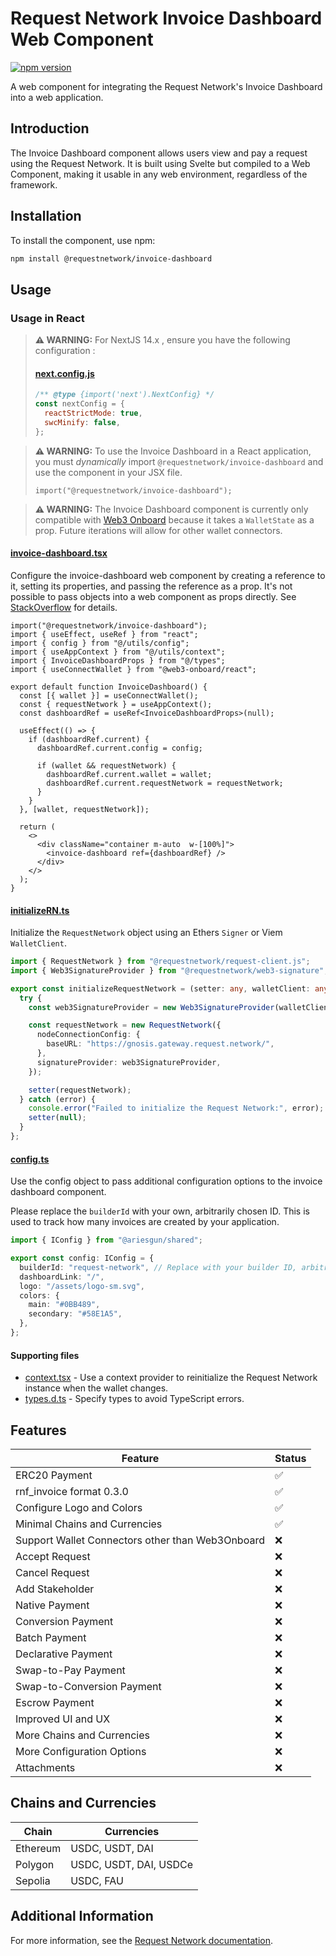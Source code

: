 # Request Network Invoice Dashboard Web Component

[![npm version](https://badge.fury.io/js/%40requestnetwork%2Finvoice-dashboard.svg)](https://badge.fury.io/js/%40requestnetwork%2Finvoice-dashboard)

A web component for integrating the Request Network's Invoice Dashboard into a web application.

## Introduction

The Invoice Dashboard component allows users view and pay a request using the Request Network. It is built using Svelte but compiled to a Web Component, making it usable in any web environment, regardless of the framework.

## Installation

To install the component, use npm:

```bash
npm install @requestnetwork/invoice-dashboard
```

## Usage

### Usage in React

> **⚠️ WARNING:** For NextJS 14.x , ensure you have the following configuration :
>
> #### [next.config.js](https://github.com/RequestNetwork/invoicing-template/blob/main/next.config.mjs)
>
> ```javascript
> /** @type {import('next').NextConfig} */
> const nextConfig = {
>   reactStrictMode: true,
>   swcMinify: false,
> };
> ```

> **⚠️ WARNING:** To use the Invoice Dashboard in a React application, you must _dynamically_ import `@requestnetwork/invoice-dashboard` and use the component in your JSX file.
>
> ```tsx
> import("@requestnetwork/invoice-dashboard");
> ```

> **⚠️ WARNING:** The Invoice Dashboard component is currently only compatible with [Web3 Onboard](https://onboard.blocknative.com/) because it takes a `WalletState` as a prop. Future iterations will allow for other wallet connectors.

#### [invoice-dashboard.tsx](https://github.com/RequestNetwork/invoicing-template/blob/main/pages/index.tsx)

Configure the invoice-dashboard web component by creating a reference to it, setting its properties, and passing the reference as a prop. It's not possible to pass objects into a web component as props directly. See [StackOverflow](https://stackoverflow.com/a/55480022) for details.

```tsx
import("@requestnetwork/invoice-dashboard");
import { useEffect, useRef } from "react";
import { config } from "@/utils/config";
import { useAppContext } from "@/utils/context";
import { InvoiceDashboardProps } from "@/types";
import { useConnectWallet } from "@web3-onboard/react";

export default function InvoiceDashboard() {
  const [{ wallet }] = useConnectWallet();
  const { requestNetwork } = useAppContext();
  const dashboardRef = useRef<InvoiceDashboardProps>(null);

  useEffect(() => {
    if (dashboardRef.current) {
      dashboardRef.current.config = config;

      if (wallet && requestNetwork) {
        dashboardRef.current.wallet = wallet;
        dashboardRef.current.requestNetwork = requestNetwork;
      }
    }
  }, [wallet, requestNetwork]);

  return (
    <>
      <div className="container m-auto  w-[100%]">
        <invoice-dashboard ref={dashboardRef} />
      </div>
    </>
  );
}
```

#### [initializeRN.ts](https://github.com/RequestNetwork/invoicing-template/blob/main/utils/initializeRN.ts)

Initialize the `RequestNetwork` object using an Ethers `Signer` or Viem `WalletClient`.

```ts
import { RequestNetwork } from "@requestnetwork/request-client.js";
import { Web3SignatureProvider } from "@requestnetwork/web3-signature";

export const initializeRequestNetwork = (setter: any, walletClient: any) => {
  try {
    const web3SignatureProvider = new Web3SignatureProvider(walletClient);

    const requestNetwork = new RequestNetwork({
      nodeConnectionConfig: {
        baseURL: "https://gnosis.gateway.request.network/",
      },
      signatureProvider: web3SignatureProvider,
    });

    setter(requestNetwork);
  } catch (error) {
    console.error("Failed to initialize the Request Network:", error);
    setter(null);
  }
};
```

#### [config.ts](https://github.com/RequestNetwork/invoicing-template/blob/main/utils/config.ts)

Use the config object to pass additional configuration options to the invoice dashboard component.

Please replace the `builderId` with your own, arbitrarily chosen ID. This is used to track how many invoices are created by your application.

```ts
import { IConfig } from "@ariesgun/shared";

export const config: IConfig = {
  builderId: "request-network", // Replace with your builder ID, arbitrarily chosen, used for metrics
  dashboardLink: "/",
  logo: "/assets/logo-sm.svg",
  colors: {
    main: "#0BB489",
    secondary: "#58E1A5",
  },
};
```

#### Supporting files

- [context.tsx](https://github.com/RequestNetwork/invoicing-template/blob/main/utils/context.tsx) - Use a context provider to reinitialize the Request Network instance when the wallet changes.
- [types.d.ts](https://github.com/RequestNetwork/invoicing-template/blob/main/types.d.ts) - Specify types to avoid TypeScript errors.

## Features

| Feature                                          | Status |
| ------------------------------------------------ | ------ |
| ERC20 Payment                                    | ✅     |
| rnf_invoice format 0.3.0                         | ✅     |
| Configure Logo and Colors                        | ✅     |
| Minimal Chains and Currencies                    | ✅     |
| Support Wallet Connectors other than Web3Onboard | ❌     |
| Accept Request                                   | ❌     |
| Cancel Request                                   | ❌     |
| Add Stakeholder                                  | ❌     |
| Native Payment                                   | ❌     |
| Conversion Payment                               | ❌     |
| Batch Payment                                    | ❌     |
| Declarative Payment                              | ❌     |
| Swap-to-Pay Payment                              | ❌     |
| Swap-to-Conversion Payment                       | ❌     |
| Escrow Payment                                   | ❌     |
| Improved UI and UX                               | ❌     |
| More Chains and Currencies                       | ❌     |
| More Configuration Options                       | ❌     |
| Attachments                                      | ❌     |

## Chains and Currencies

| Chain    | Currencies             |
| -------- | ---------------------- |
| Ethereum | USDC, USDT, DAI        |
| Polygon  | USDC, USDT, DAI, USDCe |
| Sepolia  | USDC, FAU              |

## Additional Information

For more information, see the [Request Network documentation](https://docs.request.network/).
